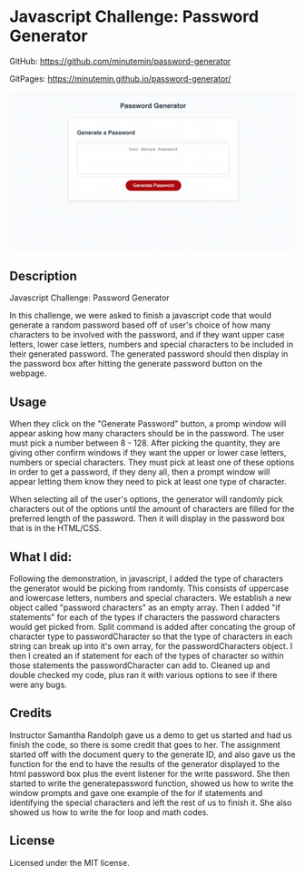 # Javascript Challenge: Password Generator

GitHub: https://github.com/minutemin/password-generator

GitPages:   https://minutemin.github.io/password-generator/

![screen shot of portfolio](./assets/ss-password-generator.png)

## Description ##

Javascript Challenge: Password Generator

In this challenge, we were asked to finish a javascript code that would generate a random password based off of user's choice of how many characters to be involved with the password, and if they want upper case letters, lower case letters, numbers and special characters to be included in their generated password.  The generated password should then display in the password box after hitting the generate password button on the webpage.


## Usage

When they click on the "Generate Password" button, a promp window will appear asking how many characters should be in the password.  The user must pick a number between 8 - 128. After picking the quantity, they are giving other confirm windows if they want the upper or lower case letters, numbers or special characters. They must pick at least one of these options in order to get a password, if they deny all, then a prompt window will appear letting them know they need to pick at least one type of character.  

When selecting all of the user's options, the generator will randomly pick characters out of the options until the amount of characters are filled for the preferred length of the password.  Then it will display in the password box that is in the HTML/CSS.


## What I did:

Following the demonstration, in javascript, I added the type of characters the generator would be picking from randomly. This consists of uppercase and lowercase letters, numbers and special characters. We establish a new object called "password characters" as an empty array. Then I added "if statements" for each of the types if characters the password characters would get picked from.  Split command is added after concating the group of character type to passwordCharacter so that the type of characters in each string can break up into it's own array, for the passwordCharacters object. I then I created an if statement for each of the types of character so within those statements the passwordCharacter can add to. Cleaned up and double checked my code, plus ran it with various options to see if there were any bugs.  


## Credits

Instructor Samantha Randolph gave us a demo to get us started and had us finish the code, so there is some credit that goes to her.  The assignment started off with the document query to the generate ID, and also gave us the function for the end to have the results of the generator displayed to the html password box plus the event listener for the write password. She then started to write the generatepassword function, showed us how to write the window prompts and gave one example of the for if statements and identifying the special characters and left the rest of us to finish it.  She also showed us how to write the for loop and math codes.  


## License

Licensed under the MIT license.
